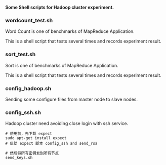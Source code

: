 **Some Shell scripts for Hadoop cluster experiment.**



### wordcount_test.sh

Word Count is one of benchmarks of MapReduce Application.

This is a shell script that tests several times and records experiment result.



### sort_test.sh

Sort is one of benchmarks of MapReduce Application.

This is a shell script that tests several times and records experiment result.



### config_hadoop.sh

Sending some configure files from master node to slave nodes.



### config_ssh.sh

Hadoop cluster need avoiding close login with ssh service.

```shell
# 使用前，先下载 expect
sudo apt-get install expect
# 借助 expect 脚本 config_ssh and send_rsa

# 然后将所有密钥发到所有节点
send_keys.sh
```

